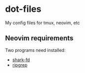 # dot-files
My config files for tmux, neovim, etc

## Neovim requirements
Two programs need installed:

- [shark-fd](https://github.com/sharkdp/fd)
- [ripgrep](https://github.com/BurntSushi/ripgrep)
